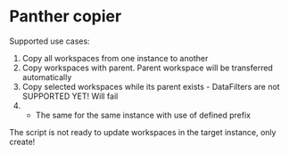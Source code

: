 # Panther copier
Supported use cases:
1. Copy all workspaces from one instance to another
2. Copy workspaces with parent. Parent workspace will be transferred automatically
3. Copy selected workspaces while its parent exists - DataFilters are not SUPPORTED YET! Will fail
4. - The same for the same instance with use of defined prefix

The script is not ready to update workspaces in the target instance, only create!
